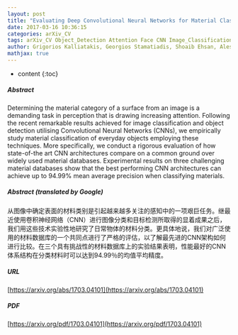 ```yaml
---
layout: post
title: "Evaluating Deep Convolutional Neural Networks for Material Classification"
date: 2017-03-16 10:36:15
categories: arXiv_CV
tags: arXiv_CV Object_Detection Attention Face CNN Image_Classification Classification Detection
author: Grigorios Kalliatakis, Georgios Stamatiadis, Shoaib Ehsan, Ales Leonardis, Juergen Gall, Anca Sticlaru, Klaus D. McDonald-Maier
mathjax: true
---
```


* content
{:toc}

##### Abstract
Determining the material category of a surface from an image is a demanding task in perception that is drawing increasing attention. Following the recent remarkable results achieved for image classification and object detection utilising Convolutional Neural Networks (CNNs), we empirically study material classification of everyday objects employing these techniques. More specifically, we conduct a rigorous evaluation of how state-of-the art CNN architectures compare on a common ground over widely used material databases. Experimental results on three challenging material databases show that the best performing CNN architectures can achieve up to 94.99\% mean average precision when classifying materials.

##### Abstract (translated by Google)
从图像中确定表面的材料类别是引起越来越多关注的感知中的一项艰巨任务。继最近使用卷积神经网络（CNN）进行图像分类和目标检测所取得的显着成果之后，我们用这些技术实验性地研究了日常物体的材料分类。更具体地说，我们对广泛使用的材料数据库的一个共同点进行了严格的评估，以了解最先进的CNN架构如何进行比较。在三个具有挑战性的材料数据库上的实验结果表明，性能最好的CNN体​​系结构在分类材料时可以达到94.99％的均值平均精度。

##### URL
[https://arxiv.org/abs/1703.04101](https://arxiv.org/abs/1703.04101)

##### PDF
[https://arxiv.org/pdf/1703.04101](https://arxiv.org/pdf/1703.04101)

